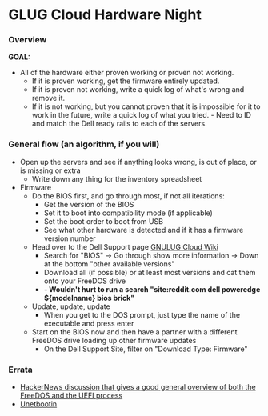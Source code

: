# GLUG Cloud Hardware Night

### Overview
   **GOAL:** 
   - All of the hardware either proven working or proven not working.<br/>
        - If it is proven working, get the firmware entirely updated.
        - If it is proven not working, write a quick log of what's wrong and remove it.
        - If it is not working, but you cannot proven that it is impossible for it to work in the future, write a quick log of what you tried.
    - Need to ID and match the Dell ready rails to each of the servers.

### General flow (an algorithm, if you will)
- Open up the servers and see if anything looks wrong, is out of place, or is missing or extra
    - Write down any thing for the inventory spreadsheet
- Firmware
    - Do the BIOS first, and go through most, if not all iterations:
        - Get the version of the BIOS
        - Set it to boot into compatibility mode (if applicable)
        - Set the boot order to boot from USB
        - See what other hardware is detected and if it has a firmware version number
    - Head over to the Dell Support page [GNULUG Cloud Wiki](https://github.com/gnulug/acm-glug-cloud/wiki/Server-hardware-manuals)
        - Search for "BIOS" -> Go through show more information -> Down at the bottom "other available versions"
        - Download all (if possible) or at least most versions and cat them onto your FreeDOS drive
        - **- Wouldn't hurt to run a search "site:reddit.com dell poweredge ${modelname} bios brick"**
    - Update, update, update
        - When you get to the DOS prompt, just type the name of the executable and press enter
    - Start on the BIOS now and then have a partner with a different FreeDOS drive loading up other firmware updates
        - On the Dell Support Site, filter on "Download Type: Firmware"

### Errata
- [HackerNews discussion that gives a good general overview of both the FreeDOS and the UEFI process](https://news.ycombinator.com/item?id=27039319)
- [Unetbootin](https://unetbootin.github.io/)
